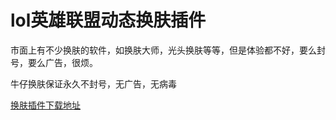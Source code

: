 # lol英雄联盟动态换肤插件
市面上有不少换肤的软件，如换肤大师，光头换肤等等，但是体验都不好，要么封号，要么广告，很烦。

牛仔换肤保证永久不封号，无广告，无病毒

[换肤插件下载地址](https://pj8.me/lol-nzhf.html)
